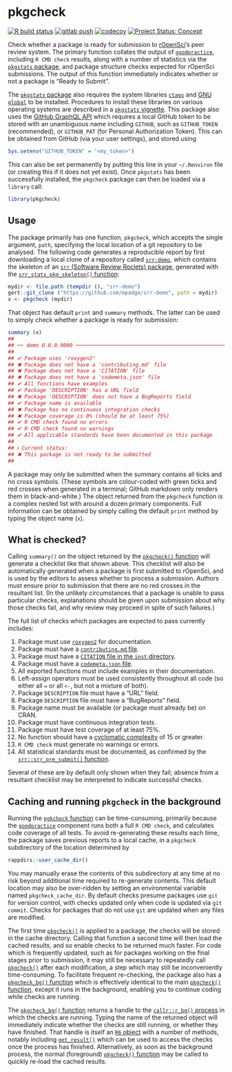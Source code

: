 # pkgcheck

<!-- badges: start -->

[![R build
status](https://github.com/ropensci-review-tools/pkgcheck/workflows/R-CMD-check/badge.svg)](https://github.com/ropensci-review-tools/pkgcheck/actions?query=workflow%3AR-CMD-check)
[![gitlab
push](https://github.com/ropensci-review-tools/pkgcheck/workflows/push-to-gitlab/badge.svg)](https://github.com/ropensci-review-tools/pkgcheck/actions?query=workflow%3Apush-to-gitlab)
[![codecov](https://codecov.io/gh/ropensci-review-tools/pkgcheck/branch/main/graph/badge.svg)](https://codecov.io/gh/ropensci-review-tools/pkgcheck)
[![Project Status:
Concept](https://www.repostatus.org/badges/latest/concept.svg)](https://www.repostatus.org/#concept)
<!-- badges: end -->

Check whether a package is ready for submission to
[rOpenSci](https://ropensci.org)’s peer review system. The primary
function collates the output of
[`goodpractice`](https://github.com/mangothecat/goodpractice), including
`R CMD check` results, along with a number of statistics via the
[`pkgstats` package](https://github.com/ropensci-review-tools/pkgstats),
and package structure checks expected for rOpenSci submissions. The
output of this function immediately indicates whether or not a package
is “Ready to Submit”.

The [`pkgstats`
package](https://github.com/ropensci-review-tools/pkgstats) also
requires the system libraries [`ctags`](https://ctags.io) and [GNU
`global`](https://www.gnu.org/software/global/) to be installed.
Procedures to install these libraries on various operating systems are
described in a [`pkgstats`
vignette](https://ropensci-review-tools.github.io/pkgstats/articles/installation.html).
This package also uses the [GitHub GraphQL
API](https://developer.github.com/v4) which requires a local GitHub
token to be stored with an unambiguous name including `GITHUB`, such as
`GITHUB_TOKEN` (recommended), or `GITHUB_PAT` (for Personal
Authorization Token). This can be obtained from GitHub (via your user
settings), and stored using

``` r
Sys.setenv("GITHUB_TOKEN" = "<my_token>")
```

This can also be set permanently by putting this line in your
`~/.Renviron` file (or creating this if it does not yet exist). Once
`pkgstats` has been successfully installed, the `pkgcheck` package can
then be loaded via a `library` call:

``` r
library(pkgcheck)
```

## Usage

The package primarily has one function, `pkgcheck`, which accepts the
single argument, `path`, specifying the local location of a git
repository to be analysed. The following code generates a reproducible
report by first downloading a local clone of a repository called
[`srr-demo`](https://github.com/mpadge/srr-demo), which contains the
skeleton of an [`srr` (Software Review Roclets)
package](https://github.com/ropensci-review-tools/srr), generated with
the [`srr_stats_pkg_skeleton()`
function](https://ropensci-review-tools.github.io/srr/reference/srr_stats_pkg_skeleton.html):

``` r
mydir <- file.path (tempdir (), "srr-demo")
gert::git_clone ("https://github.com/mpadge/srr-demo", path = mydir)
x <- pkgcheck (mydir)
```

That object has default `print` and `summary` methods. The latter can be
used to simply check whether a package is ready for submission:

``` r
summary (x)
## 
## ── demo 0.0.0.9000 ───────────────────────────────────────────────────────────────────────────────────────────────────────────────────────────────────────────────────────────────────────────────────────────────────────────────────────────
## 
## ✔ Package uses 'roxygen2'
## ✖ Package does not have a 'contributing.md' file
## ✖ Package does not have a 'CITATION' file
## ✖ Package does not have a 'codemeta.json' file
## ✔ All functions have examples
## ✔ Package 'DESCRIPTION' has a URL field
## ✖ Package 'DESCRIPTION' does not have a BugReports field
## ✔ Package name is available
## ✖ Package has no continuous integration checks
## ✖ Package coverage is 0% (should be at least 75%)
## ✔ R CMD check found no errors
## ✔ R CMD check found no warnings
## ✔ All applicable standards have been documented in this package
## 
## ℹ Current status:
## ✖ This package is not ready to be submitted
## 
```

A package may only be submitted when the summary contains all ticks and
no cross symbols. (These symbols are colour-coded with green ticks and
red crosses when generated in a terminal; GitHub markdown only renders
them in black-and-white.) The object returned from the `pkgcheck`
function is a complex nested list with around a dozen primary
components. Full information can be obtained by simply calling the
default `print` method by typing the object name (`x`).

## What is checked?

Calling `summary()` on the object returned by the [`pkgcheck()`
function](https://ropensci-review-tools.github.io/pkgcheck/reference/pkgcheck.html)
will generate a checklist like that shown above. This checklist will
also be automatically generated when a package is first submitted to
rOpenSci, and is used by the editors to assess whether to process a
submission. Authors must ensure prior to submission that there are no
red crosses in the resultant list. (In the unlikely circumstances that a
package is unable to pass particular checks, explanations should be
given upon submission about why those checks fail, and why review may
proceed in spite of such failures.)

The full list of checks which packages are expected to pass currently
includes:

1.  Package must use [`roxygen2`](https://roxygen2.r-lib.org) for
    documentation.
2.  Package must have a [`contributing.md`
    file](https://devguide.ropensci.org/collaboration.html#contributing-guide).
3.  Package must have a [`CITATION` file in the `inst`
    directory](https://cran.r-project.org/doc/manuals/r-release/R-exts.html#CITATION-files).
4.  Package must have a [`codemeta.json`
    file](https://devguide.ropensci.org/building.html#creating-metadata-for-your-package).
5.  All exported functions must include examples in their documentation.
6.  Left-assign operators must be used consistently throughout all code
    (so either all `=` or all `<-`, but not a mixture of both).
7.  Package `DESCRIPTION` file must have a “URL” field.
8.  Package `DESCRIPTION` file must have a “BugReports” field.
9.  Package name must be available (or package must already be) on CRAN.
10. Package must have continuous integration tests.
11. Package must have test coverage of at least 75%.
12. No function should have a [cyclomatic
    complexity](https://github.com/MangoTheCat/cyclocomp) of 15 or
    greater.
13. `R CMD check` must generate no warnings or errors.
14. All statistical standards must be documented, as confirmed by the
    [`srr::srr_pre_submit()`
    function](https://ropensci-review-tools.github.io/srr/reference/srr_stats_pre_submit.html).

Several of these are by default only shown when they fail; absence from
a resultant checklist may be interpreted to indicate successful checks.

## Caching and running `pkgcheck` in the background

Running the [`pgkcheck`
function](https://ropensci-review-tools.github.io/pkgcheck/reference/pkgcheck.html)
can be time-consuming, primarily because the
[`goodpractice`](https://github.com/mangothecat/goodpractice) component
runs both a full `R CMD check`, and calculates code coverage of all
tests. To avoid re-generating these results each time, the package saves
previous reports to a local cache, in a `pkgcheck` subdirectory of the
location determined by

``` r
rappdirs::user_cache_dir()
```

You may manually erase the contents of this subdirectory at any time at
no risk beyond additional time required to re-generate contents. This
default location may also be over-ridden by setting an environmental
variable named `pkgcheck_cache_dir`. By default checks presume packages
use `git` for version control, with checks updated only when code is
updated via `git commit`. Checks for packages that do not use `git` are
updated when any files are modified.

The first time
[`pkgcheck()`](https://ropensci-review-tools.github.io/pkgcheck/reference/pkgcheck.html)
is applied to a package, the checks will be stored in the cache
directory. Calling that function a second time will then load the cached
results, and so enable checks to be returned much faster. For code which
is frequently updated, such as for packages working on the final stages
prior to submission, it may still be necessary to repeatedly call
[`pkgcheck()`](https://ropensci-review-tools.github.io/pkgcheck/reference/pkgcheck.html)
after each modification, a step which may still be inconveniently
time-consuming. To facilitate frequent re-checking, the package also has
a [`pkgcheck_bg()`
function](https://ropensci-review-tools.github.io/pkgcheck/reference/pkgcheck_bg.html)
which is effectively identical to the main [`pkgcheck()`
function](https://ropensci-review-tools.github.io/pkgcheck/reference/pkgcheck.html),
except it runs in the background, enabling you to continue coding while
checks are running.

The [`pkgcheck_bg()`
function](https://ropensci-review-tools.github.io/pkgcheck/reference/pkgcheck_bg.html)
returns a handle to the [`callr::r_bg()`
process](https://callr.r-lib.org/reference/r_bg.html) in which the
checks are running. Typing the name of the returned object will
immediately indicate whether the checks are still running, or whether
they have finished. That handle is itself an [`R6`
object](http://r6.r-lib.org/) with a number of methods, notably
including
[`get_result()`](https://callr.r-lib.org/reference/get_result.html)
which can be used to access the checks once the process has finished.
Alternatively, as soon as the background process, the normal
(foreground) [`pkgcheck()`
function](https://ropensci-review-tools.github.io/pkgcheck/reference/pkgcheck.html)
may be called to quickly re-load the cached results.
